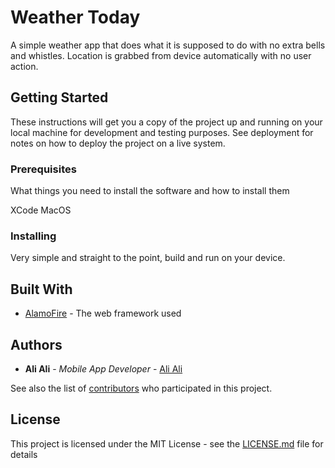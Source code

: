 # Weather Today

A simple weather app that does what it is supposed to do with no extra bells and whistles. Location is grabbed from device automatically with no user action.

## Getting Started

These instructions will get you a copy of the project up and running on your local machine for development and testing purposes. See deployment for notes on how to deploy the project on a live system.

### Prerequisites

What things you need to install the software and how to install them

XCode
MacOS

### Installing

Very simple and straight to the point, build and run on your device.

## Built With

* [AlamoFire](https://github.com/Alamofire) - The web framework used

## Authors

* **Ali Ali** - *Mobile App Developer* - [Ali Ali](https://github.com/AliAliDC)

See also the list of [contributors](https://github.com/your/project/contributors) who participated in this project.

## License

This project is licensed under the MIT License - see the [LICENSE.md](LICENSE.md) file for details
